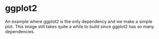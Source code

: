 # ggplot2

An example where ggplot2 is the only dependency and we make a simple plot.
This image still takes quite a while to build since ggplot2 has so many
dependencies.
